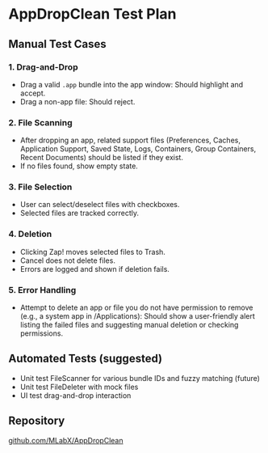 # AppDropClean Test Plan

## Manual Test Cases

### 1. Drag-and-Drop
- Drag a valid `.app` bundle into the app window: Should highlight and accept.
- Drag a non-app file: Should reject.

### 2. File Scanning
- After dropping an app, related support files (Preferences, Caches, Application Support, Saved State, Logs, Containers, Group Containers, Recent Documents) should be listed if they exist.
- If no files found, show empty state.

### 3. File Selection
- User can select/deselect files with checkboxes.
- Selected files are tracked correctly.

### 4. Deletion
- Clicking Zap! moves selected files to Trash.
- Cancel does not delete files.
- Errors are logged and shown if deletion fails.

### 5. Error Handling
- Attempt to delete an app or file you do not have permission to remove (e.g., a system app in /Applications): Should show a user-friendly alert listing the failed files and suggesting manual deletion or checking permissions.

## Automated Tests (suggested)
- Unit test FileScanner for various bundle IDs and fuzzy matching (future)
- Unit test FileDeleter with mock files
- UI test drag-and-drop interaction

## Repository
[github.com/MLabX/AppDropClean](https://github.com/MLabX/AppDropClean) 